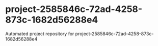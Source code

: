 # project-2585846c-72ad-4258-873c-1682d56288e4
Automated project repository for project-2585846c-72ad-4258-873c-1682d56288e4
